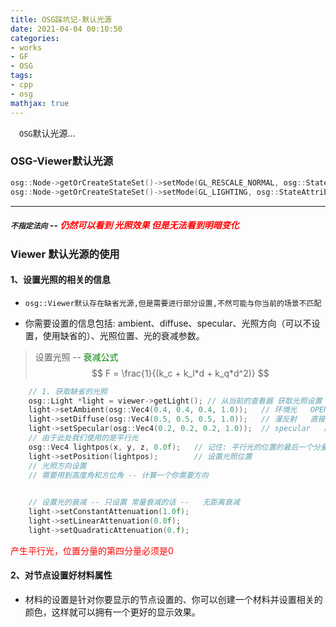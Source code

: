 ```yaml
---
title: OSG踩坑记-默认光源
date: 2021-04-04 00:10:50
categories: 
- works
- GF
- OSG
tags:
- cpp
- osg
mathjax: true
---
```


<p>
&ensp;&ensp;<code>OSG</code>默认光源...
</p>

<!-- more -->

### OSG-Viewer默认光源

```C++
osg::Node->getOrCreateStateSet()->setMode(GL_RESCALE_NORMAL, osg::StateAttribute::ON);    // 法线随着模型大小变化而变化。
osg::Node->getOrCreateStateSet()->setMode(GL_LIGHTING, osg::StateAttribute::OFF | osg::StateAttribute::OVERRIDE); // 关闭节点光源 并遵从父节点的光照设置
```

---

##### `不指定法向` -- <font color=red>仍然可以看到 光照效果 但是无法看到明暗变化 </font> 

### Viewer 默认光源的使用

#### 1、设置光照的相关的信息 

- `osg::Viewer默认存在缺省光源,但是需要进行部分设置,不然可能与你当前的场景不匹配`

- 你需要设置的信息包括: ambient、diffuse、specular、光照方向（可以不设置，使用缺省的）、光照位置、光的衰减参数。

> 设置光照  -- <font color=Green>衰减公式</font>
> $$
> F = \frac{1}{(k_c + k_l*d + k_q*d^2)}
> $$
>

```C++ 
	// 1. 获取缺省的光照
	osg::Light *light = viewer->getLight(); // 从当前的查看器 获取光照设置 
	light->setAmbient(osg::Vec4(0.4, 0.4, 0.4, 1.0));   // 环境光   OPENGL的默认值是 osg::Vec3(0.2,0.2,0.2);
	light->setDiffuse(osg::Vec4(0.5, 0.5, 0.5, 1.0));   // 漫反射   直接来源于光源
	light->setSpecular(osg::Vec4(0.2, 0.2, 0.2, 1.0));  // specular   高光 此处给的很低  
	// 由于此处我们使用的是平行光
	osg::Vec4 lightpos(x, y, z, 0.0f);   // 记住: 平行光的位置的最后一个分量必须是 0 
	light->setPosition(lightpos);        // 设置光照位置 
	// 光照方向设置
	// 需要用到高度角和方位角 -- 计算一个你需要方向 
	

	// 设置光的衰减 -- 只设置 常量衰减的话 --   无距离衰减
	light->setConstantAttenuation(1.0f);
	light->setLinearAttenuation(0.0f);
	light->setQuadraticAttenuation(0.f);
```

<font color=red> 产生平行光，位置分量的第四分量必须是0 </font>

#### 2、对节点设置好材料属性

- 材料的设置是针对你要显示的节点设置的、你可以创建一个材料并设置相关的颜色，这样就可以拥有一个更好的显示效果。